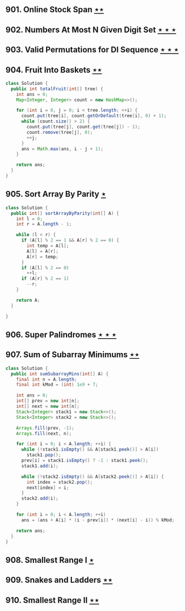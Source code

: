 ## 901. Online Stock Span [$\star\star$](https://leetcode.com/problems/online-stock-span)

## 902. Numbers At Most N Given Digit Set [$\star\star\star$](https://leetcode.com/problems/numbers-at-most-n-given-digit-set)

## 903. Valid Permutations for DI Sequence [$\star\star\star$](https://leetcode.com/problems/valid-permutations-for-di-sequence)

## 904. Fruit Into Baskets [$\star\star$](https://leetcode.com/problems/fruit-into-baskets)

```java
class Solution {
  public int totalFruit(int[] tree) {
    int ans = 0;
    Map<Integer, Integer> count = new HashMap<>();

    for (int i = 0, j = 0; i < tree.length; ++i) {
      count.put(tree[i], count.getOrDefault(tree[i], 0) + 1);
      while (count.size() > 2) {
        count.put(tree[j], count.get(tree[j]) - 1);
        count.remove(tree[j], 0);
        ++j;
      }
      ans = Math.max(ans, i - j + 1);
    }

    return ans;
  }
}
```

## 905. Sort Array By Parity [$\star$](https://leetcode.com/problems/sort-array-by-parity)

```java
class Solution {
  public int[] sortArrayByParity(int[] A) {
    int l = 0;
    int r = A.length - 1;

    while (l < r) {
      if (A[l] % 2 == 1 && A[r] % 2 == 0) {
        int temp = A[l];
        A[l] = A[r];
        A[r] = temp;
      }
      if (A[l] % 2 == 0)
        ++l;
      if (A[r] % 2 == 1)
        --r;
    }

    return A;
  }

}
```

## 906. Super Palindromes [$\star\star\star$](https://leetcode.com/problems/super-palindromes)

## 907. Sum of Subarray Minimums [$\star\star$](https://leetcode.com/problems/sum-of-subarray-minimums)

```java
class Solution {
  public int sumSubarrayMins(int[] A) {
    final int n = A.length;
    final int kMod = (int) 1e9 + 7;

    int ans = 0;
    int[] prev = new int[n];
    int[] next = new int[n];
    Stack<Integer> stack1 = new Stack<>();
    Stack<Integer> stack2 = new Stack<>();

    Arrays.fill(prev, -1);
    Arrays.fill(next, n);

    for (int i = 0; i < A.length; ++i) {
      while (!stack1.isEmpty() && A[stack1.peek()] > A[i])
        stack1.pop();
      prev[i] = stack1.isEmpty() ? -1 : stack1.peek();
      stack1.add(i);

      while (!stack2.isEmpty() && A[stack2.peek()] > A[i]) {
        int index = stack2.pop();
        next[index] = i;
      }
      stack2.add(i);
    }

    for (int i = 0; i < A.length; ++i)
      ans = (ans + A[i] * (i - prev[i]) * (next[i] - i)) % kMod;

    return ans;
  }
}
```

## 908. Smallest Range I [$\star$](https://leetcode.com/problems/smallest-range-i)

## 909. Snakes and Ladders [$\star\star$](https://leetcode.com/problems/snakes-and-ladders)

## 910. Smallest Range II [$\star\star$](https://leetcode.com/problems/smallest-range-ii)
